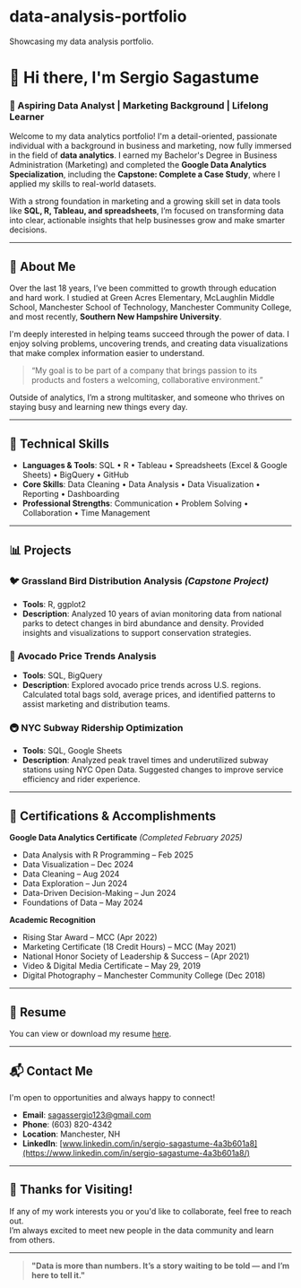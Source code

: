# data-analysis-portfolio
Showcasing my data analysis portfolio.

# 👋 Hi there, I'm Sergio Sagastume

### 🎯 Aspiring Data Analyst | Marketing Background | Lifelong Learner

Welcome to my data analytics portfolio! I'm a detail-oriented, passionate individual with a background in business and marketing, now fully immersed in the field of **data analytics**. I earned my Bachelor's Degree in Business Administration (Marketing) and completed the **Google Data Analytics Specialization**, including the **Capstone: Complete a Case Study**, where I applied my skills to real-world datasets.

With a strong foundation in marketing and a growing skill set in data tools like **SQL, R, Tableau, and spreadsheets**, I’m focused on transforming data into clear, actionable insights that help businesses grow and make smarter decisions.

---

## 📌 About Me

Over the last 18 years, I’ve been committed to growth through education and hard work. I studied at Green Acres Elementary, McLaughlin Middle School, Manchester School of Technology, Manchester Community College, and most recently, **Southern New Hampshire University**.

I'm deeply interested in helping teams succeed through the power of data. I enjoy solving problems, uncovering trends, and creating data visualizations that make complex information easier to understand.

> “My goal is to be part of a company that brings passion to its products and fosters a welcoming, collaborative environment.”

Outside of analytics, I’m a strong multitasker, and someone who thrives on staying busy and learning new things every day.

---

## 🧰 Technical Skills

- **Languages & Tools**: SQL • R • Tableau • Spreadsheets (Excel & Google Sheets) • BigQuery • GitHub
- **Core Skills**: Data Cleaning • Data Analysis • Data Visualization • Reporting • Dashboarding
- **Professional Strengths**: Communication • Problem Solving • Collaboration • Time Management

---

## 📊 Projects

### 🐦 Grassland Bird Distribution Analysis *(Capstone Project)*
- **Tools**: R, ggplot2
- **Description**: Analyzed 10 years of avian monitoring data from national parks to detect changes in bird abundance and density. Provided insights and visualizations to support conservation strategies.

### 🥑 Avocado Price Trends Analysis
- **Tools**: SQL, BigQuery
- **Description**: Explored avocado price trends across U.S. regions. Calculated total bags sold, average prices, and identified patterns to assist marketing and distribution teams.

### 🚇 NYC Subway Ridership Optimization
- **Tools**: SQL, Google Sheets
- **Description**: Analyzed peak travel times and underutilized subway stations using NYC Open Data. Suggested changes to improve service efficiency and rider experience.

---

## 🏅 Certifications & Accomplishments

**Google Data Analytics Certificate** *(Completed February 2025)*  
- Data Analysis with R Programming – Feb 2025  
- Data Visualization – Dec 2024  
- Data Cleaning – Aug 2024  
- Data Exploration – Jun 2024  
- Data-Driven Decision-Making – Jun 2024  
- Foundations of Data – May 2024  

**Academic Recognition**
- Rising Star Award – MCC (Apr 2022)  
- Marketing Certificate (18 Credit Hours) – MCC (May 2021)  
- National Honor Society of Leadership & Success – (Apr 2021)  
- Video & Digital Media Certificate – May 29, 2019 
- Digital Photography – Manchester Community College (Dec 2018)  

---

## 📄 Resume

You can view or download my resume [here](https://docs.google.com/document/d/1HKx5z9I77qYCxZ4SbilttTxx8FMYsEX-2QNWILQnzDM/edit?usp=sharing).

---

## 📬 Contact Me

I'm open to opportunities and always happy to connect!

- **Email**: [sagassergio123@gmail.com](mailto:sagassergio123@gmail.com)  
- **Phone**: (603) 820-4342  
- **Location**: Manchester, NH  
- **LinkedIn**: [www.linkedin.com/in/sergio-sagastume-4a3b601a8](https://www.linkedin.com/in/sergio-sagastume-4a3b601a8/)

---

## 🙌 Thanks for Visiting!

If any of my work interests you or you'd like to collaborate, feel free to reach out.  
I’m always excited to meet new people in the data community and learn from others.

---

> **"Data is more than numbers. It’s a story waiting to be told — and I’m here to tell it."**
